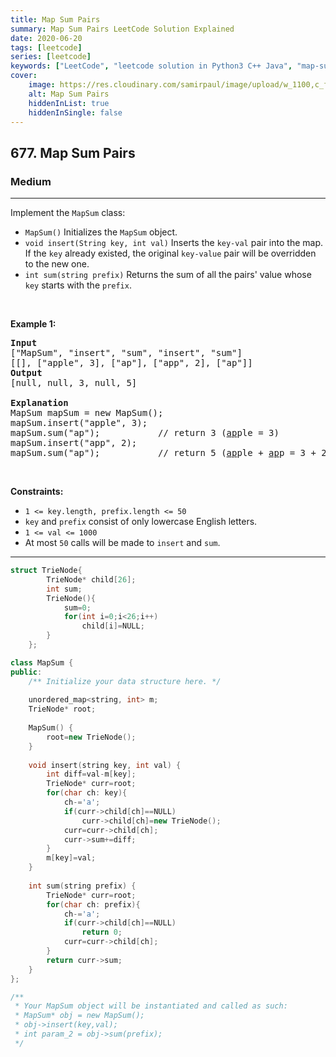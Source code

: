 ```yaml
---
title: Map Sum Pairs
summary: Map Sum Pairs LeetCode Solution Explained
date: 2020-06-20
tags: [leetcode]
series: [leetcode]
keywords: ["LeetCode", "leetcode solution in Python3 C++ Java", "map-sum-pairs LeetCode Solution Explained"]
cover:
    image: https://res.cloudinary.com/samirpaul/image/upload/w_1100,c_fit,co_rgb:FFFFFF,l_text:Arial_75_bold:Map Sum Pairs - Solution Explained/problem-solving.webp
    alt: Map Sum Pairs
    hiddenInList: true
    hiddenInSingle: false
---
```



<h2>677. Map Sum Pairs</h2><h3>Medium</h3><hr><div><p>Implement the <code>MapSum</code> class:</p>

<ul>
	<li><code>MapSum()</code> Initializes the&nbsp;<code>MapSum</code> object.</li>
	<li><code>void insert(String key, int val)</code> Inserts the <code>key-val</code> pair into the map. If the <code>key</code> already existed, the original <code>key-value</code> pair will be overridden to the new one.</li>
	<li><code>int sum(string prefix)</code> Returns&nbsp;the sum of all the pairs' value whose <code>key</code> starts with the <code>prefix</code>.</li>
</ul>

<p>&nbsp;</p>
<p><strong>Example 1:</strong></p>

<pre><strong>Input</strong>
["MapSum", "insert", "sum", "insert", "sum"]
[[], ["apple", 3], ["ap"], ["app", 2], ["ap"]]
<strong>Output</strong>
[null, null, 3, null, 5]

<strong>Explanation</strong>
MapSum mapSum = new MapSum();
mapSum.insert("apple", 3);  
mapSum.sum("ap");           // return 3 (<u>ap</u>ple = 3)
mapSum.insert("app", 2);    
mapSum.sum("ap");           // return 5 (<u>ap</u>ple + <u>ap</u>p = 3 + 2 = 5)
</pre>

<p>&nbsp;</p>
<p><strong>Constraints:</strong></p>

<ul>
	<li><code>1 &lt;= key.length, prefix.length &lt;= 50</code></li>
	<li><code>key</code> and <code>prefix</code> consist of only lowercase English letters.</li>
	<li><code>1 &lt;= val &lt;= 1000</code></li>
	<li>At most <code>50</code> calls will be made to <code>insert</code> and <code>sum</code>.</li>
</ul>
</div>

---




```cpp
struct TrieNode{
        TrieNode* child[26];
        int sum;
        TrieNode(){
            sum=0;
            for(int i=0;i<26;i++)
                child[i]=NULL;
        }
    };

class MapSum {
public:
    /** Initialize your data structure here. */
    
    unordered_map<string, int> m;
    TrieNode* root;
    
    MapSum() {
        root=new TrieNode();
    }
    
    void insert(string key, int val) {
        int diff=val-m[key];
        TrieNode* curr=root;
        for(char ch: key){
            ch-='a';
            if(curr->child[ch]==NULL)
                curr->child[ch]=new TrieNode();
            curr=curr->child[ch];
            curr->sum+=diff;
        }
        m[key]=val;
    }
    
    int sum(string prefix) {
        TrieNode* curr=root;
        for(char ch: prefix){
            ch-='a';
            if(curr->child[ch]==NULL)
                return 0;
            curr=curr->child[ch];
        }
        return curr->sum;
    }
};

/**
 * Your MapSum object will be instantiated and called as such:
 * MapSum* obj = new MapSum();
 * obj->insert(key,val);
 * int param_2 = obj->sum(prefix);
 */
```
